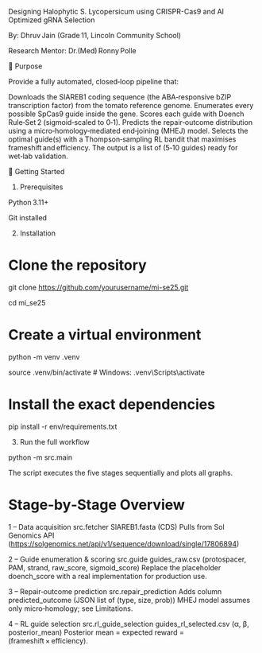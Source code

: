 Designing Halophytic S. Lycopersicum using CRISPR-Cas9 and AI Optimized gRNA Selection

By: Dhruv Jain (Grade 11, Lincoln Community School)


Research Mentor: Dr.(Med) Ronny Polle


🎯 Purpose

Provide a fully automated, closed‑loop pipeline that:

Downloads the SlAREB1 coding sequence (the ABA‑responsive bZIP transcription factor) from the tomato reference genome.
Enumerates every possible SpCas9 guide inside the gene.
Scores each guide with Doench Rule‑Set 2 (sigmoid‑scaled to 0‑1).
Predicts the repair‑outcome distribution using a micro‑homology‑mediated end‑joining (MHEJ) model.
Selects the optimal guide(s) with a Thompson‑sampling RL bandit that maximises frameshift and efficiency.
The output is a list of (5‑10 guides) ready for wet‑lab validation.

🚀 Getting Started

1. Prerequisites

Python 3.11+

Git installed

2. Installation

# Clone the repository

git clone https://github.com/yourusername/mi-se25.git

cd mi_se25

# Create a virtual environment

python -m venv .venv

source .venv/bin/activate      # Windows: .venv\Scripts\activate

# Install the exact dependencies
pip install -r env/requirements.txt


3. Run the full workflow

python -m src.main

The script executes the five stages sequentially and plots all graphs.


# Stage‑by‑Stage Overview

1 – Data acquisition	src.fetcher	SlAREB1.fasta (CDS)	Pulls from Sol Genomics API (https://solgenomics.net/api/v1/sequence/download/single/17806894)

2 – Guide enumeration & scoring	src.guide	guides_raw.csv (protospacer, PAM, strand, raw_score, sigmoid_score)	Replace the placeholder doench_score with a real implementation for production use.

3 – Repair‑outcome prediction	src.repair_prediction	Adds column predicted_outcome (JSON list of (type, size, prob))	MHEJ model assumes only micro‑homology; see Limitations.

4 – RL guide selection	src.rl_guide_selection	guides_rl_selected.csv (α, β, posterior_mean)	Posterior mean = expected reward = (frameshift × efficiency).

